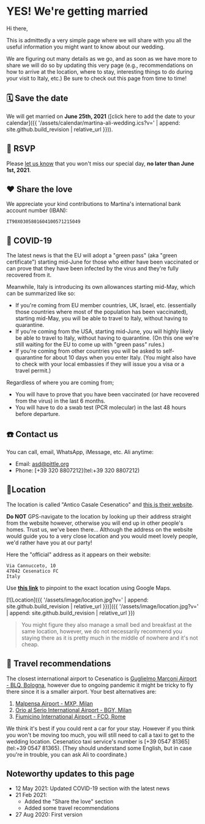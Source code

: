 # YES! We're getting married

Hi there,

This is admittedly a very simple page where we will share with you all the useful information you might want to know about our wedding.

We are figuring out many details as we go, and as soon as we have more to share we will do so by updating this very page (e.g., recommendations on how to arrive at the location, where to stay, interesting things to do during your visit to Italy, etc.) Be sure to check out this page from time to time!


## 🗓️ Save the date

We will get married on **June 25th, 2021** ([click here to add the date to your calendar]({{ '/assets/calendar/martina-ali-wedding.ics?v=' | append: site.github.build_revision | relative_url }})).


## 📮 RSVP

Please [let us know](mailto:asd@pittle.org) that you won't miss our special day, **no later than June 1st, 2021**.


## ❤️ Share the love

We appreciate your kind contributions to Martina's international bank account number (IBAN):

```
IT90X0305801604100571215049
```


## 🦠 COVID-19

The latest news is that the EU will adopt a "green pass" (aka "green certificate") starting mid-June for those who either have been vaccinated or can prove that they have been infected by the virus and they're fully recovered from it.

Meanwhile, Italy is introducing its own allowances starting mid-May, which can be summarized like so:

* If you're coming from EU member countries, UK, Israel, etc. (essentially those countries where most of the population has been vaccinated), starting mid-May, you will be able to travel to Italy, without having to quarantine.
* If you're coming from the USA, starting mid-June, you will highly likely be able to travel to Italy, without having to quarantine. (On this one we're still waiting for the EU to come up with "green pass" rules.)
* If you're coming from other countries you will be asked to self-quarantine for about 10 days when you enter Italy. (You might also have to check with your local embassies if they will issue you a visa or a travel permit.)

Regardless of where you are coming from;

* You will have to prove that you have been vaccinated (or have recovered from the virus) in the last 6 months.
* You will have to do a swab test (PCR molecular) in the last 48 hours before departure.


## ☎️ Contact us

You can call, email, WhatsApp, iMessage, etc. Ali anytime:

* Email: [asd@pittle.org](mailto:asd@pittle.org)
* Phone: [+39 320 8807212](tel:+39 320 8807212)


## 📍Location

The location is called "Antico Casale Cesenatico" and <a href="http://anticocasalecesenatico.com" target="_blank" rel="noopener noreferrer">this is their website</a>.

**Do NOT** GPS-navigate to the location by looking up their address straight from the website however, otherwise you will end up in other people's homes. Trust us, we've been there… Although the address on the website would guide you to a very close location and you would meet lovely people, we'd rather have you at our party!

Here the "official" address as it appears on their website:

```
Via Cannucceto, 10
47042 Cesenatico FC
Italy
```

Use <a href="https://goo.gl/maps/HDcbyhjBNG72bNDD9" target="_blank" rel="noopener noreferrer">**this link**</a> to pinpoint to the exact location using Google Maps.

[![Location]({{ '/assets/image/location.jpg?v=' | append: site.github.build_revision | relative_url }})]({{ '/assets/image/location.jpg?v=' | append: site.github.build_revision | relative_url }})

> You might figure they also manage a small bed and breakfast at the same location, however, we do not necessarily recommend you staying there as it is pretty much in the middle of nowhere and it's not cheap.


## 🚗 Travel recommendations

The closest international airport to Cesenatico is <a href="https://www.bologna-airport.it/en/" target="_blank" rel="noopener noreferrer">Guglielmo Marconi Airport - BLQ, Bologna</a>, however due to ongoing pandemic it might be tricky to fly there since it is a smaller airport. Your best alternatives are:

1. <a href="https://www.milanomalpensa-airport.com/en/" target="_blank" rel="noopener noreferrer">Malpensa Airport - MXP, Milan</a>
2. <a href="https://www.milanbergamoairport.it/en/" target="_blank" rel="noopener noreferrer">Orio al Serio International Airport - BGY, Milan</a>
3. <a href="https://www.adr.it/web/aeroporti-di-roma-en-/" target="_blank" rel="noopener noreferrer">Fiumicino International Airport - FCO, Rome</a>

We think it's best if you could rent a car for your stay. However if you think you won't be moving too much, you will still need to call a taxi to get to the wedding location. Cesenatico taxi service's number is [+39 0547 81365](tel:+39 0547 81365). (They should understand some English, but in case you're in trouble, you can ask Ali to coordinate.)


## Noteworthy updates to this page

- 12 May 2021: Updated COVID-19 section with the latest news
- 21 Feb 2021:
  - Added the "Share the love" section
  - Added some travel recommendations
- 27 Aug 2020: First version
